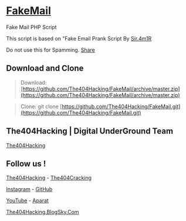 [FakeMail](https://github.com/The404Hacking/FakeMail)
========

Fake Mail PHP Script

This script is based on "Fake Email Prank Script By [Sir.4m1R](https://T.me/Sir4m1R)

Do not use this for Spamming. [Share](https://telegram.me/share/url?url=https://github.com/The404Hacking/Fake-Mail&text=Fake%20Mail%20PHP%20Script%202)


## Download and Clone
> Download: [https://github.com/The404Hacking/FakeMail/archive/master.zip](https://github.com/The404Hacking/FakeMail/archive/master.zip)

> Clone: git clone [https://github.com/The404Hacking/FakeMail.git](https://github.com/The404Hacking/FakeMail.git)

## The404Hacking | Digital UnderGround Team
[The404Hacking](https://T.me/The404Hacking)

## Follow us !
[The404Hacking](https://T.me/The404Hacking) - [The404Cracking](https://T.me/The404Cracking)

[Instagram](https://instagram.com/The404Hacking) - [GitHub](https://github.com/The404Hacking)

[YouTube](http://yon.ir/youtube404) - [Aparat](http://www.aparat.com/The404Hacking)

[The404Hacking.BlogSky.Com](http://the404hacking.blogsky.com)
